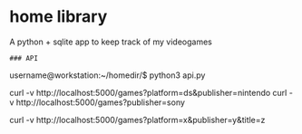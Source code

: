 # home library
A python + sqlite app to keep track of my videogames

```
### API
```
username@workstation:~/homedir/$ python3 api.py

curl -v http://localhost:5000/games?platform=ds&publisher=nintendo
curl -v http://localhost:5000/games?publisher=sony

curl -v http://localhost:5000/games?platform=x&publisher=y&title=z
```
